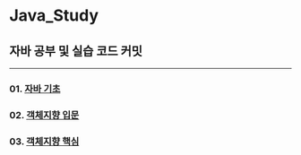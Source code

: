 # Java_Study
## 자바 공부 및 실습 코드 커밋
---
### 01. [자바 기초](https://github.com/sc0116/Java_Study/tree/main/01)
### 02. [객체지향 입문](https://github.com/sc0116/Java_Study/tree/main/02)
### 03. [객체지향 핵심](https://github.com/sc0116/Java_Study/tree/main/03)

